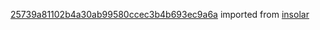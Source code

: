 [25739a81102b4a30ab99580ccec3b4b693ec9a6a](https://github.com/insolar/insolar/commit/25739a81102b4a30ab99580ccec3b4b693ec9a6a) imported from [insolar](https://github.com/insolar/insolar)
